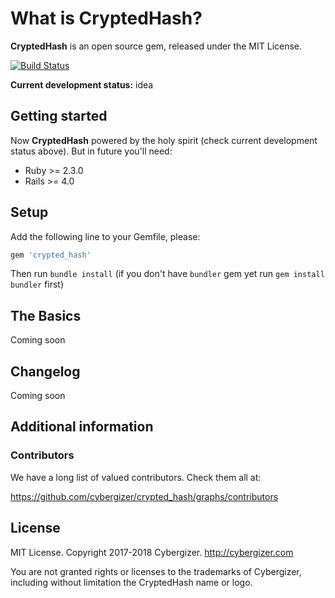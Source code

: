 # What is CryptedHash?


**CryptedHash** is an open source gem, released under the MIT License.

[![Build Status](https://api.travis-ci.org/cybergizer/crypted_hash.svg?branch=master)](http://travis-ci.org/plataformatec/devise)

**Current development status:** idea

## Getting started
Now **CryptedHash** powered by the holy spirit (check current development status above). But in future you'll need:

* Ruby >= 2.3.0
* Rails >= 4.0


## Setup

Add the following line to your Gemfile, please:

```ruby
gem 'crypted_hash'
```

Then run `bundle install` (if you don't have `bundler` gem yet run `gem install bundler` first)


## The Basics

Coming soon


## Changelog

Coming soon


## Additional information

### Contributors

We have a long list of valued contributors. Check them all at:

https://github.com/cybergizer/crypted_hash/graphs/contributors

## License

MIT License. Copyright 2017-2018 Cybergizer. http://cybergizer.com

You are not granted rights or licenses to the trademarks of Cybergizer, including without limitation the CryptedHash name or logo.

